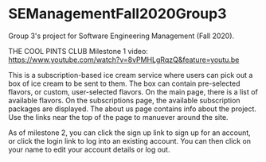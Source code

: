 # SEManagementFall2020Group3
Group 3's project for Software Engineering Management (Fall 2020).

THE COOL PINTS CLUB
Milestone 1 video: https://www.youtube.com/watch?v=8vPMHLgRqzQ&feature=youtu.be

This is a subscription-based ice cream service where users can pick out a box of ice cream to be sent to them. The box can contain pre-selected flavors, or custom, user-selected flavors. On the main page, there is a list of available flavors. On the subscriptions page, the available subscription packages are displayed. The about us page contains info about the project. Use the links near the top of the page to manuever around the site.

As of milestone 2, you can click the sign up link to sign up for an account, or click the login link to log into an existing account. You can then click on your name to edit your account details or log out.
